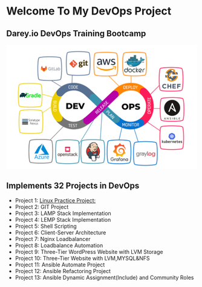# Welcome To My DevOps Project
## Darey.io DevOps Training Bootcamp

![alt text](img/DevOps.jpeg "DevOps")

## Implements 32 Projects in DevOps


* Project 1: [Linux Practice Project:](https://github.com/pakinsa/DevOps_Project/tree/241a79a8cfbe0c81341e66b5334a1f2a216daaea/01.Linux_Practice_Project) 
* Project 2: GIT Project
* Project 3: LAMP Stack Implementation
* Project 4: LEMP Stack Implementation
* Project 5: Shell Scripting
* Project 6: Client-Server Architecture
* Project 7: Nginx Loadbalancer
* Project 8: Loadbalance Automation
* Project 9: Three-Tier WordPress Website with LVM Storage
* Project 10: Three-Tier Website with LVM,MYSQL&NFS
* Project 11: Ansible Automate Project
* Project 12: Ansible Refactoring Project
* Project 13: Ansible Dynamic Assignment(Include) and Community Roles
